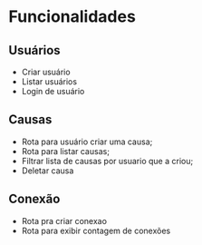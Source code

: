 # Funcionalidades

## Usuários

- Criar usuário
- Listar usuários
- Login de usuário

## Causas

- Rota para usuário criar uma causa;
- Rota para listar causas;
- Filtrar lista de causas por usuario que a criou;
- Deletar causa

## Conexão

- Rota pra criar conexao
- Rota para exibir contagem de conexões

